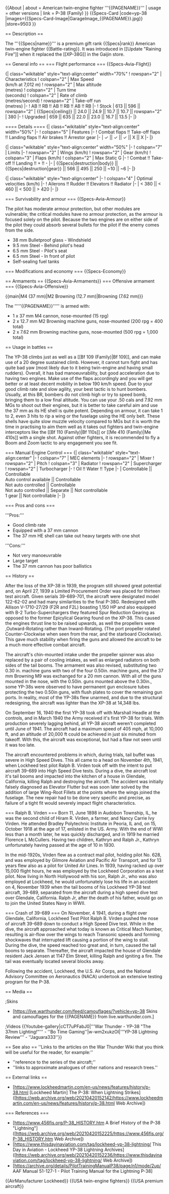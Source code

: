 {{About
| about = American twin-engine fighter '''{{PAGENAME}}'''
| usage = other versions
| link = P-38 (Family)
}}
{{Specs-Card
|code=yp-38
|images={{Specs-Card-Image|GarageImage_{{PAGENAME}}.jpg}}
|store=9503
}}

== Description ==
<!-- ''In the description, the first part should be about the history of and the creation and combat usage of the aircraft, as well as its key features. In the second part, tell the reader about the aircraft in the game. Insert a screenshot of the vehicle, so that if the novice player does not remember the vehicle by name, he will immediately understand what kind of vehicle the article is talking about.'' -->
The '''{{Specs|name}}''' is a premium gift rank {{Specs|rank}} American twin-engine fighter {{Battle-rating}}. It was introduced in [[Update "Raining Fire"]] when it replaced the [[XP-38G]] in the Gaijin store.

== General info ==
=== Flight performance ===
{{Specs-Avia-Flight}}
<!-- ''Describe how the aircraft behaves in the air. Speed, manoeuvrability, acceleration and allowable loads - these are the most important characteristics of the vehicle.'' -->

{| class="wikitable" style="text-align:center" width="70%"
! rowspan="2" | Characteristics
! colspan="2" | Max Speed<br>(km/h at 7,012 m)
! rowspan="2" | Max altitude<br>(metres)
! colspan="2" | Turn time<br>(seconds)
! colspan="2" | Rate of climb<br>(metres/second)
! rowspan="2" | Take-off run<br>(metres)
|-
! AB !! RB !! AB !! RB !! AB !! RB
|-
! Stock
| 613 || 596 || rowspan="2" | {{Specs|ceiling}} || 24.0 || 24.9 || 10.7 || 10.7 || rowspan="2" | 380
|-
! Upgraded
| 659 || 635 || 22.0 || 23.0 || 16.7 || 13.5
|-
|}

==== Details ====
{| class="wikitable" style="text-align:center" width="50%"
|-
! colspan="5" | Features
|-
! Combat flaps !! Take-off flaps !! Landing flaps !! Air brakes !! Arrestor gear
|-
| ✓ || ✓ || ✓ || X || X     <!-- ✓ -->
|-
|}

{| class="wikitable" style="text-align:center" width="50%"
|-
! colspan="7" | Limits
|-
! rowspan="2" | Wings (km/h)
! rowspan="2" | Gear (km/h)
! colspan="3" | Flaps (km/h)
! colspan="2" | Max Static G
|-
! Combat !! Take-off !! Landing !! + !! -
|-
| {{Specs|destruction|body}} || {{Specs|destruction|gear}} || 566 || 495 || 250 || ~10 || ~6
|-
|}

{| class="wikitable" style="text-align:center"
|-
! colspan="4" | Optimal velocities (km/h)
|-
! Ailerons !! Rudder !! Elevators !! Radiator
|-
| < 380 || < 460 || < 500 || > 420
|-
|}

=== Survivability and armour ===
{{Specs-Avia-Armour}}
<!-- ''Examine the survivability of the aircraft. Note how vulnerable the structure is and how secure the pilot is, whether the fuel tanks are armoured, etc. Describe the armour, if there is any, and also mention the vulnerability of other critical aircraft systems.'' -->

The pilot has moderate armour protection, but other modules are vulnerable; the critical modules have no armour protection, as the armour is focused solely on the pilot. Because the two engines are on either side of the pilot they could absorb several bullets for the pilot if the enemy comes from the side.

* 38 mm Bulletproof glass - Windshield
* 9.5 mm Steel - Behind pilot's head
* 6.5 mm Steel - Pilot's seat
* 6.5 mm Steel - In front of pilot
* Self-sealing fuel tanks

=== Modifications and economy ===
{{Specs-Economy}}

== Armaments ==
{{Specs-Avia-Armaments}}
=== Offensive armament ===
{{Specs-Avia-Offensive}}
<!-- ''Describe the offensive armament of the aircraft, if any. Describe how effective the cannons and machine guns are in a battle, and also what belts or drums are better to use. If there is no offensive weaponry, delete this subsection.'' -->
{{main|M4 (37 mm)|M2 Browning (12.7 mm)|Browning (7.62 mm)}}

The '''''{{PAGENAME}}''''' is armed with:

* 1 x 37 mm M4 cannon, nose-mounted (15 rpg)
* 2 x 12.7 mm M2 Browning machine guns, nose-mounted (200 rpg = 400 total)
* 2 x 7.62 mm Browning machine guns, nose-mounted (500 rpg = 1,000 total)

== Usage in battles ==
<!-- ''Describe the tactics of playing in the aircraft, the features of using aircraft in a team and advice on tactics. Refrain from creating a "guide" - do not impose a single point of view, but instead, give the reader food for thought. Examine the most dangerous enemies and give recommendations on fighting them. If necessary, note the specifics of the game in different modes (AB, RB, SB).'' -->
The YP-38 climbs just as well as a [[Bf 109 (Family)|Bf 109]], and can make use of a 20 degree sustained climb. However, it cannot turn fight and has quite bad yaw (most likely due to it being twin-engine and having small rudders). Overall, it has bad manoeuvrability, but good acceleration due to having two engines. Make use of the flaps accordingly and you will get better or at least decent mobility in below 190 km/h speed. Due to your good climb rate and slow agility, your best tactic is to hunt bombers. Usually, at this BR, bombers do not climb high or try to speed bomb, bringing them to a low final altitude. You can use your .50 cals and 7.92 mm MGs to shoot out their engines, but it is better to take careful aim and use the 37 mm as its HE shell is quite potent. Depending on armour, it can take 1 to 2, even 3 hits to rip a wing or the fuselage using the HE only belt. These shells have quite slow muzzle velocity compared to MGs but it is worth the time in practising to aim them well as it takes out fighters and twin-engine interceptors like the [[Bf 110 (Family)|Bf 110s]] or [[Me 410 (Family)|Me 410s]] with a single shot. Against other fighters, it is recommended to fly a Boom and Zoom tactic to any engagement you see fit.

=== Manual Engine Control ===
{| class="wikitable" style="text-align:center"
|-
! colspan="7" | MEC elements
|-
! rowspan="2" | Mixer
! rowspan="2" | Pitch
! colspan="3" | Radiator
! rowspan="2" | Supercharger
! rowspan="2" | Turbocharger
|-
! Oil !! Water !! Type
|-
| Controllable || Controllable<br>Auto control available || Controllable<br>Not auto controlled || Controllable<br>Not auto controlled || Separate || Not controllable<br>1 gear || Not controllable
|-
|}

=== Pros and cons ===
<!-- ''Summarise and briefly evaluate the vehicle in terms of its characteristics and combat effectiveness. Mark its pros and cons in the bulleted list. Try not to use more than 6 points for each of the characteristics. Avoid using categorical definitions such as "bad", "good" and the like - use substitutions with softer forms such as "inadequate" and "effective".'' -->

'''Pros:'''

* Good climb rate
* Equipped with a 37 mm cannon
* The 37 mm HE shell can take out heavy targets with one shot

'''Cons:'''

* Not very manoeuvrable
* Large target
* The 37 mm cannon has poor ballistics

== History ==
<!-- ''Describe the history of the creation and combat usage of the aircraft in more detail than in the introduction. If the historical reference turns out to be too long, take it to a separate article, taking a link to the article about the vehicle and adding a block "/History" (example: <nowiki>https://wiki.warthunder.com/(Vehicle-name)/History</nowiki>) and add a link to it here using the <code>main</code> template. Be sure to reference text and sources by using <code><nowiki><ref></ref></nowiki></code>, as well as adding them at the end of the article with <code><nowiki><references /></nowiki></code>. This section may also include the vehicle's dev blog entry (if applicable) and the in-game encyclopedia description (under <code><nowiki>=== In-game description ===</nowiki></code>, also if applicable).'' -->
After the loss of the XP-38 in 1939, the program still showed great potential and, on April 27, 1939 a Limited Procurement Order was placed for thirteen test aircraft. Given serials 39-689-701, the aircraft were designated model 122-62-02 and had many similarities to the final P-38G. Redesigned with Allison V-1710-27/29 (F2R and F2L) boasting 1,150 HP and also equipped with B-2 Turbo-Superchargers they featured Spur Reduction Gearing as opposed to the former Epicylical Gearing found on the XP-38. This caused the engines thrust line to be raised upwards, as well the propellers were ,Outward-Rotating rather than Inward-Rotating. (The port propeller rotated Counter-Clockwise when seen from the rear, and the starboard Clockwise). This gave much stability when firing the guns and allowed the aircraft to be a much more effective combat aircraft.

The aircraft's chin-mounted intake under the propeller spinner was also replaced by a pair of cooling intakes, as well as enlarged radiators on both sides of the tail booms. The armament was also revised, substituting two 0.30 in. machine guns with two of the four 0.50in. machine guns, and the 37 mm Browning M9 was exchanged for a 20 mm cannon. With all of the guns mounted in the nose, with the 0.50in. guns mounted above the 0.30in., some YP-38s were observed to have permanent gun enclosure tubes protecting the two 0.50in guns, with flush plates to cover the remaining gun ports. In reality, most of the YP-38s flew unarmed, and due to the structural redesigning, the aircraft was lighter than the XP-38 at 14,348 lbs.

On September 16, 1940 the first YP-38 took off with Marshall Headle at the controls, and in March 1940 the Army received it's first YP-38 for trials. With production severely lagging behind, all YP-38 aircraft weren't completed until June of 1941. The aircraft had a maximum speed of 405 mph, at 10,000 ft, and an altitude of 20,000 ft could be achieved in just six minuted from takeoff. With this, the aircraft was exceptional, but had a flaw not seen until it was too late.

The aircraft encountered problems in which, during trials, tail buffet was severe in High Speed Dives. This all came to a head on November 4th, 1941, when Lockheed test pilot Ralph B. Virden took off with the intent to put aircraft 39-689 into High Speed Dive tests. During a dive, the aircraft lost it's tail booms and impacted into the kitchen of a house in Glendale, California, killing Ralph and destroying the aircraft. The accident was initially falsely diagnosed as Elevator Flutter but was soon later solved by the addition of large Wing-Root Fillets at the points where the wings joined the fuselage. The new repair had to be done very specific and precise, as failure of a tight fit would severely impact flight characteristics.

=== Ralph B. Virden ===
Born 11, June 1898 in Audobon Township, IL, he was the second child of Hiram R. Virden, a farmer, and Nancy Carrie Ivy Virden. He attended Bradley Polytechnic Institute in Peoria, IL and, on 15, October 1918 at the age of 17, enlisted in the US. Army. With the end of WWI less than a month later, he was quickly discharged, and in 1919 he married Florence L McCullers. Having two children, Kathryn and Ralph Jr., Kathryn unfortunately having passed at the age of 10 in 1930.

In the mid-1920s, Virden flew as a contract mail pilot, holding pilot No. 628, and was employed by Gilmore Aviation and Pacific Air Transport, and for 13 years flew also as a pilot for United Air Lines. In 1939, having racked up over 15,000 flight hours, he was employed by the Lockheed Corporation as a test pilot. Now living in North Hollywood with his son, Ralph Jr., who was also employed at Lockheed, he would unfortunately lose his life in an accident on 4, November 1939 when the tail booms of his Lockheed YP-38 test aircraft, 39-689, separated from the aircraft during a high speed dive test over Glendale, California. Ralph Jr, after the death of his father, would go on to join the United States Navy in WWII.

=== Crash of 39-689 ===
On November, 4 1941, during a flight over Glendale, California, Lockheed Test Pilot Ralph B. Virden pushed the nose of aircraft 39-689 down to conduct a High Speed Dive test. While in the dive, the aircraft approached what today is known as Critical Mach Number, resulting is air-flow over the wings to reach Transonic speeds and forming shockwaves that interrupted lift causing a portion of the wing to stall. During the dive, the speed reached too great and, in turn, caused the tail booms to separate. Thereafter, the aircraft impacted the house of Glendale resident Jack Jensen at 1147 Elm Street, killing Ralph and igniting a fire. The tail was eventually located several blocks away.

Following the accident, Lockheed, the U.S. Air Corps, and the National Advisory Committee on Aeronautics (NACA) undertook an extensive testing program for the P-38.

== Media ==
<!-- ''Excellent additions to the article would be video guides, screenshots from the game, and photos.'' -->

;Skins

* [https://live.warthunder.com/feed/camouflages/?vehicle=yp-38 Skins and camouflages for the {{PAGENAME}} from live.warthunder.com.]

;Videos
{{Youtube-gallery|cCT7uPFabJ0|'''War Thunder - YP-38 "The 37mm Lighting!"''' - ''Bo Time Gaming''|w-wm2xukzOI|'''YP-38 Lightning Review''' - ''Jaguara333''}}

== See also ==
''Links to the articles on the War Thunder Wiki that you think will be useful for the reader, for example:''

* ''reference to the series of the aircraft;''
* ''links to approximate analogues of other nations and research trees.''

== External links ==
<!-- ''Paste links to sources and external resources, such as:''
* ''topic on the official game forum;''
* ''other literature.'' -->

* [https://www.lockheedmartin.com/en-us/news/features/history/p-38.html [Lockheed Martin<nowiki>]</nowiki> The P-38: When Lightning Strikes] ([https://web.archive.org/web/20210420152142/https://www.lockheedmartin.com/en-us/news/features/history/p-38.html Web Archive])

=== References ===

* [https://www.456fis.org/P-38_HISTORY.htm A Brief History of the P-38 "Lightning"] ([https://web.archive.org/web/20210420152225/https://www.456fis.org/P-38_HISTORY.htm Web Archive])
* [https://www.thisdayinaviation.com/tag/lockheed-yp-38-lightning/ This Day in Aviation - Lockheed YP-38 Lightning Archives] ([https://web.archive.org/web/20210420152236/https://www.thisdayinaviation.com/tag/lockheed-yp-38-lightning/ Web Archive])
* [https://archive.org/details/PilotTrainingManualP38/page/n1/mode/2up/ AAF Manual 51-127-1 - Pilot Training Manual for the Lightning P-38]

{{AirManufacturer Lockheed}}
{{USA twin-engine fighters}}
{{USA premium aircraft}}